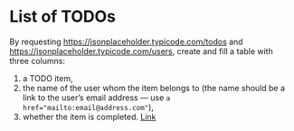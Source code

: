 # List of TODOs

By requesting https://jsonplaceholder.typicode.com/todos and https://jsonplaceholder.typicode.com/users, create and fill a table with three columns:

1. a TODO item,
2. the name of the user whom the item belongs to (the name should be a link to the user’s email address — use `a href="mailto:email@address.com"`),
3. whether the item is completed.
[Link](https://karpyshynroman.github.io/js_list-of-todos/) <br>
